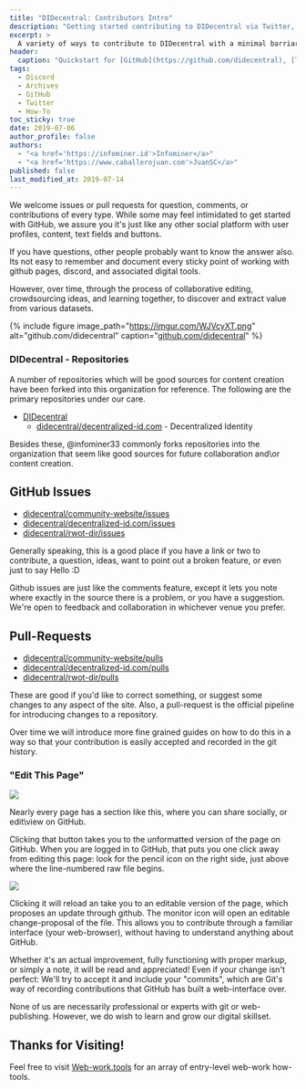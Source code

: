 ```yaml
---
title: "DIDecentral: Contributors Intro"
description: "Getting started contributing to DIDecentral via Twitter, Discord Chat, and GitHub."
excerpt: >
  A variety of ways to contribute to DIDecentral with a minimal barriar to entry. Starting from Twitter, Discord Chat, and GitHub.
header:
  caption: "Quickstart for [GitHub](https://github.com/didecentral), [Twitter](https://twitter.com/didecentral)."
tags: 
  - Discord
  - Archives
  - GitHub
  - Twitter
  - How-To
toc_sticky: true
date: 2019-07-06
author_profile: false
authors: 
  - "<a href='https://infominer.id'>Infominer</a>"
  - "<a href='https://www.caballerojuan.com'>JuanSC</a>"
published: false
last_modified_at: 2019-07-14
---
```



We welcome issues or pull requests for question, comments, or contributions of every type. While some may feel intimidated to get started with GitHub, we assure you it's just like any other social platform with user profiles, content, text fields and buttons.

If you have questions, other people probably want to know the answer also. Its not easy to remember and document every sticky point of working with github pages, discord, and associated digital tools. 

However, over time, through the process of collaborative editing, crowdsourcing ideas, and learning together, to discover and extract value from various datasets.


{% include figure image_path="https://imgur.com/WJVcyXT.png" alt="github.com/didecentral" caption="[github.com/didecentral](https://github.com/didecentral)" %}

### DIDecentral - Repositories

A number of repositories which will be good sources for content creation have been forked into this organization for reference. The following are the primary repositories under our care.

* [DIDecentral](https://github.com/DIDecentral)
  * [didecentral/decentralized-id.com](https://github.com/didecentral/decentralized-id.com) - Decentralized Identity 
  
Besides these, @infominer33 commonly forks repositories into the organization that seem like good sources for future collaboration and\or content creation.

## GitHub Issues

* [didecentral/community-website/issues](https://github.com/didecentral/community-website/issues)
* [didecentral/decentralized-id.com/issues](https://github.com/didecentral/decentralized-id.com/issues)
* [didecentral/rwot-dir/issues](https://github.com/didecentral/rwot-dir/issues)

Generally speaking, this is a good place if you have a link or two to contribute, a question, ideas, want to point out a broken feature, or even just to say Hello :D

Github issues are just like the comments feature, except it lets you note where exactly in the source there is a problem, or you have a suggestion. We're open to feedback and collaboration in whichever venue you prefer.

## Pull-Requests

* [didecentral/community-website/pulls](https://github.com/didecentral/community-website/pulls)
* [didecentral/decentralized-id.com/pulls](https://github.com/didecentral/decentralized-id.com/pulls)
* [didecentral/rwot-dir/pulls](https://github.com/didecentral/rwot-dir/pulls)


These are good if you'd like to correct something, or suggest some changes to any aspect of the site. Also, a pull-request is the official pipeline for introducing changes to a repository.

Over time we will introduce more fine grained guides on how to do this in a way so that your contribution is easily accepted and recorded in the git history.

### "Edit This Page" 

![](https://imgur.com/Fv7L2yC.png)

Nearly every page has a section like this, where you can share socially, or edit\view on GitHub.

Clicking that button takes you to the unformatted version of the page on GitHub. When you are logged in to GitHub, that puts you one click away from editing this page: look for the pencil icon on the right side, just above where the line-numbered raw file begins.

![](https://imgur.com/vb59ogs.png)

Clicking it will reload an take you to an editable version of the page, which proposes an update through github.  The monitor icon will open an editable change-proposal of the file.  This allows you to contribute through a familiar interface (your web-browser), without having to understand anything about GitHub.

Whether it's an actual improvement, fully functioning with proper markup, or simply a note, it will be read and appreciated! Even if your change isn't perfect: We'll try to accept it and include your "commits", which are Git's way of recording contributions that GitHub has built a web-interface over. 

None of us are necessarily professional or experts with git or web-publishing. However, we do wish to learn and grow our digital skillset.

## Thanks for Visiting!

Feel free to visit [Web-work.tools](https://web-work.tools) for an array of entry-level web-work how-tools.